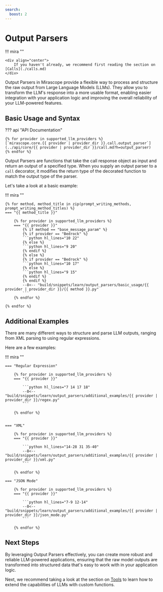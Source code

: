 ```yaml
---
search:
  boost: 2
---
```


# Output Parsers

!!! mira ""

    <div align="center">
        If you haven't already, we recommend first reading the section on [Calls](./calls.md)
    </div>

Output Parsers in Mirascope provide a flexible way to process and structure the raw output from Large Language Models (LLMs). They allow you to transform the LLM's response into a more usable format, enabling easier integration with your application logic and improving the overall reliability of your LLM-powered features.

## Basic Usage and Syntax

??? api "API Documentation"

    {% for provider in supported_llm_providers %}
    [`mirascope.core.{{ provider | provider_dir }}.call.output_parser`](../api/core/{{ provider | provider_dir }}/call.md?h=output_parser)
    {% endfor %}

Output Parsers are functions that take the call response object as input and return an output of a specified type. When you supply an output parser to a `call` decorator, it modifies the return type of the decorated function to match the output type of the parser.

Let's take a look at a basic example:

!!! mira ""

    {% for method, method_title in zip(prompt_writing_methods, prompt_writing_method_titles) %}
    === "{{ method_title }}"

        {% for provider in supported_llm_providers %}
        === "{{ provider }}"
            {% if method == "base_message_param" %}
            {% if provider == "Bedrock" %}
            ```python hl_lines="10 22"
            {% else %}
            ```python hl_lines="9 20"
            {% endif %}
            {% else %}
            {% if provider == "Bedrock" %} 
            ```python hl_lines="10 17"
            {% else %}
            ```python hl_lines="9 15"
            {% endif %}
            {% endif %}
            --8<-- "build/snippets/learn/output_parsers/basic_usage/{{ provider | provider_dir }}/{{ method }}.py"
            ```
        {% endfor %}

    {% endfor %}

## Additional Examples

There are many different ways to structure and parse LLM outputs, ranging from XML parsing to using regular expressions.

Here are a few examples:

!!! mira ""

    === "Regular Expression"

        {% for provider in supported_llm_providers %}
        === "{{ provider }}"

            ```python hl_lines="7 14 17 18"
            --8<-- "build/snippets/learn/output_parsers/additional_examples/{{ provider | provider_dir }}/regex.py"
            ```

        {% endfor %}


    === "XML"

        {% for provider in supported_llm_providers %}
        === "{{ provider }}"

            ```python hl_lines="14-28 31 35-40"
            --8<-- "build/snippets/learn/output_parsers/additional_examples/{{ provider | provider_dir }}/xml.py"
            ```

        {% endfor %}

    === "JSON Mode"

        {% for provider in supported_llm_providers %}
        === "{{ provider }}"

            ```python hl_lines="7-9 12-14"
            --8<-- "build/snippets/learn/output_parsers/additional_examples/{{ provider | provider_dir }}/json_mode.py"
            ```

        {% endfor %}

## Next Steps

By leveraging Output Parsers effectively, you can create more robust and reliable LLM-powered applications, ensuring that the raw model outputs are transformed into structured data that's easy to work with in your application logic.

Next, we recommend taking a look at the section on [Tools](./tools.md) to learn how to extend the capabilities of LLMs with custom functions.
